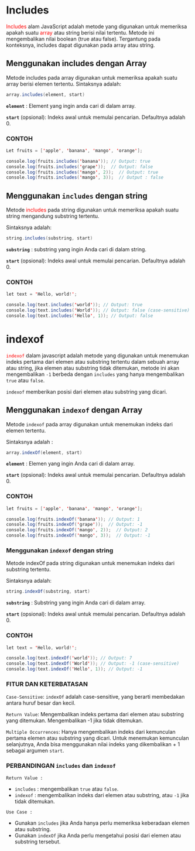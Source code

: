 <style>
.merah {
    color: red;
}
.biru {
    color: blue;
}
</style>

# Includes

<span class= "merah">Includes</span> alam JavaScript adalah metode yang digunakan untuk memeriksa apakah suatu <span class = "merah">array</span> atau string berisi nilai tertentu. Metode ini mengembalikan nilai boolean (true atau false). Tergantung pada konteksnya, includes dapat digunakan pada array atau string.
## Menggunakan includes dengan Array
Metode includes pada array digunakan untuk memeriksa apakah suatu array berisi elemen tertentu. Sintaksnya adalah:

```java
array.includes(element, start)
```

**`element`** : Element yang ingin anda cari di dalam array.

**`start`** (opsional): Indeks awal untuk memulai pencarian. Defaultnya adalah 0.

### CONTOH

```JAVA
Let fruits = ['apple', 'banana', 'mango', 'orange'];

console.log(fruits.includes('banana')); // Output: true
console.log(fruits.includes('grape'));  // Output: false
console.log(fruits.includes('mango', 2));  // Output: true
console.log(fruits.includes('mango', 3));  // Output : false
```

## Menggunakan `includes` dengan string 
Metode <span class = "merah">includes</span> pada string digunakan untuk memeriksa apakah suatu string mengandung substring tertentu. 

Sintaksnya adalah:

```java
string.includes(substring, start)
```

**`substring`** : substring yang ingin Anda cari di dalam string.

**`start`**  (opsional): Indeks awal untuk memulai pencarian. Defaultnya adalah 0.

### CONTOH

```java
let text = 'Hello, world!';

console.log(text.includes('world')); // Output: true
console.log(text.includes('World')); // Output: false (case-sensitive)
console.log(text.includes('Hello', 1)); // Output: false
```

# indexof
<span class = "merah">`indexof`</span> dalam javascript adalah metode yang digunakan untuk menemukan indeks pertama dari elemen
atau substring tertentu dalam sebuah array atau string, jika elemen atau substring tidak ditemukan, metode ini akan mengembalikan `-1`
berbeda dengan `includes` yang hanya mengembalikan `true` atau `false`.

`indexof` memberikan posisi dari elemen atau substring yang dicari.

## Menggunakan `indexof` dengan Array
Metode `indexof` pada array digunakan untuk menemukan indeks dari elemen tertentu.

Sintaksnya adalah :

```java
array.indexOf(element, start)
```

**`element`** : Elemen yang ingin Anda cari di dalam array.

**`start`**   (opsional): Indeks awal untuk memulai pencarian. Defaultnya adalah 0.

### CONTOH 
```java
let fruits = ['apple', 'banana', 'mango', 'orange'];

console.log(fruits.indexOf('banana')); // Output: 1
console.log(fruits.indexOf('grape'));  // Output: -1
console.log(fruits.indexOf('mango', 2));  // Output: 2
console.log(fruits.indexOf('mango', 3));  // Output: -1
```

### Menggunakan `indexof` dengan string
Metode indexOf pada string digunakan untuk menemukan indeks dari substring tertentu. 

Sintaksnya adalah:
```java
string.indexOf(substring, start)
```

**`substring`** : Substring yang ingin Anda cari di dalam array.

**`start`**   (opsional): Indeks awal untuk memulai pencarian. Defaultnya adalah 0.


### CONTOH
```java
let text = 'Hello, world!';

console.log(text.indexOf('world')); // Output: 7
console.log(text.indexOf('World')); // Output: -1 (case-sensitive)
console.log(text.indexOf('Hello', 1)); // Output: -1
```


### FITUR DAN KETERBATASAN
`Case-Sensitive`: `indexOf` adalah case-sensitive, yang berarti membedakan antara huruf besar dan kecil.

`Return Value`: Mengembalikan indeks pertama dari elemen atau substring yang ditemukan. Mengembalikan -1 jika tidak ditemukan.

`Multiple Occurrences`: Hanya mengembalikan indeks dari kemunculan pertama elemen atau substring yang dicari. Untuk menemukan kemunculan selanjutnya, Anda bisa menggunakan nilai indeks yang dikembalikan + 1 sebagai argumen `start`.

### PERBANDINGAN `includes` dan `indexof`

`Return Value :`
- `includes` : mengembalikan `true` atau `false`.
- `indexof` : mengembalikan indeks dari elemen atau substring, atau `-1` jika tidak ditemukan.

`Use Case :`
- Gunakan `includes` jika Anda hanya perlu memeriksa keberadaan elemen atau substring.
- Gunakan `indexOf` jika Anda perlu mengetahui posisi dari elemen atau substring tersebut.